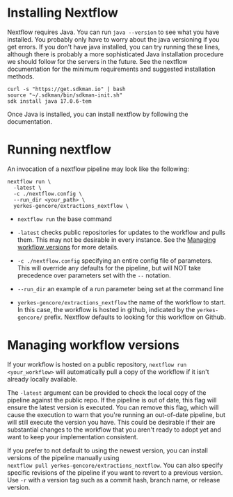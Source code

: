 # Installing Nextflow

Nextflow requires Java. You can run `java --version` to see what you have installed.
You probably only have to worry about the java versioning if you get errors. 
If you don't have java installed, you can try running these lines,
although there is probably a more sophisticated Java installation procedure we
should follow for the servers in the future. See the nextflow documentation 
for the minimum requirements and suggested installation methods.

```
curl -s "https://get.sdkman.io" | bash
source "~/.sdkman/bin/sdkman-init.sh"
sdk install java 17.0.6-tem
```

Once Java is installed, you can install nextflow by following the documentation.

# Running nextflow

An invocation of a nextflow pipeline may look like the following:

```
nextflow run \
  -latest \
  -c ./nextflow.config \
  --run_dir <your_path> \
  yerkes-gencore/extractions_nextflow \
```

* `nextflow run` the base command

* `-latest` checks public repositories for updates to the workflow and pulls them.
This may not be desirable in every instance. See the 
[Managing workflow versions](#managing_workflow_versions) for more details. 

* `-c ./nextflow.config` specifying an entire config file of parameters. This 
will override any defaults for the pipeline, but will NOT take precedence over
parameters set with the `--` notation.

* `--run_dir` an example of a run parameter being set at the command line

* `yerkes-gencore/extractions_nextflow` the name of the workflow to start. In this
case, the workflow is hosted in github, indicated by the `yerkes-gencore/` prefix.
Nextflow defaults to looking for this workflow on Github. 


# Managing workflow versions

If your workflow is hosted on a public repository, 
`nextflow run <your_workflow>` will automatically pull a copy of the workflow if
it isn't already locally available.

The `-latest` argument can be provided to check the local copy of the pipeline 
against the public repo. If the pipeline is out of date, this flag will ensure
the latest version is executed. You can remove this flag, which will cause the 
execution to warn that you're running an out-of-date pipeline, but will still 
execute the version you have. This could be desirable if their are substantial 
changes to the workflow that you aren't ready to adopt yet and want to keep your
implementation consistent.

If you prefer to not default to using the newest version, you can install 
versions of the pipeline manually using   
`nextflow pull yerkes-gencore/extractions_nextflow`. 
You can also specify specific revisions of the pipeline if you want to revert 
to a previous version. Use `-r` with a version tag such as a commit hash, 
branch name, or release version.